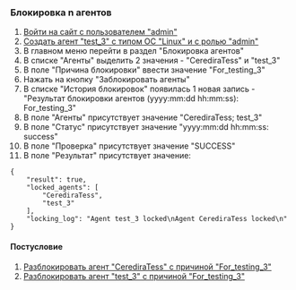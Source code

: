 ### Блокировка n агентов

1. [Войти на сайт с пользователем "admin"](../../../0.%20Шаги/1.%20Войти%20на%20сайт%20с%20пользователем%20username.md)
1. [Создать агент "test_3" с типом ОС "Linux" и с ролью "admin"](../../../0.%20Шаги/10.%20Создать%20агент%20agent%20с%20типом%20ОС%20os_type%20и%20с%20ролью%20role.md)
1. В главном меню перейти в раздел "Блокировка агентов"
1. В списке "Агенты" выделить 2 значения - "CerediraTess" и "test_3"
1. В поле "Причина блокировки" ввести значение "For_testing_3"
1. Нажать на кнопку "Заблокировать агенты"
1. В списке "История блокировок" появилась 1 новая запись - "Результат блокировки агентов (yyyy:mm:dd hh:mm:ss): For_testing_3"
1. В поле "Агенты" присутствует значение "CerediraTess; test_3"
1. В поле "Статус" присутствует значение "yyyy:mm:dd hh:mm:ss: success"
1. В поле "Проверка" присутствует значение "SUCCESS"
1. В поле "Результат" присутствует значение:
```
{
    "result": true,
    "locked_agents": [
        "CerediraTess",
        "test_3"
    ],
    "locking_log": "Agent test_3 locked\nAgent CerediraTess locked\n"
}
```

#### Постусловие 

1. [Разблокировать агент "CerediraTess" с причиной "For_testing_3"](../../../0.%20Шаги/9.%20Разблокировать%20агент%20agent%20с%20причиной%20lock_cause.md)
1. [Разблокировать агент "test_3" с причиной "For_testing_3"](../../../0.%20Шаги/9.%20Разблокировать%20агент%20agent%20с%20причиной%20lock_cause.md)